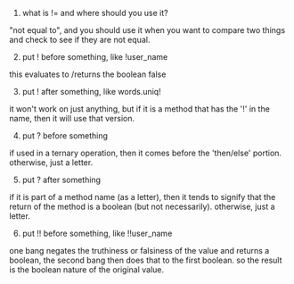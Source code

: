 1. what is != and where should you use it?

"not equal to", and you should use it when you want to compare
two things and check to see if they are not equal.

2. put ! before something, like !user_name

this evaluates to /returns the boolean false

3. put ! after something, like words.uniq!

it won't work on just anything, but if it is a method that has the '!' in
the name, then it will use that version.

4. put ? before something

if used in a ternary operation, then it comes before the 'then/else' portion.
otherwise, just a letter.

5. put ? after something

if it is part of a method name (as a letter), then it tends to signify that
the return of the method is a boolean (but not necessarily). otherwise, just
a letter.

6. put !! before something, like !!user_name

one bang negates the truthiness or falsiness of the value and returns a 
boolean, the second bang then does that to the first boolean. so the result
is the boolean nature of the original value.

